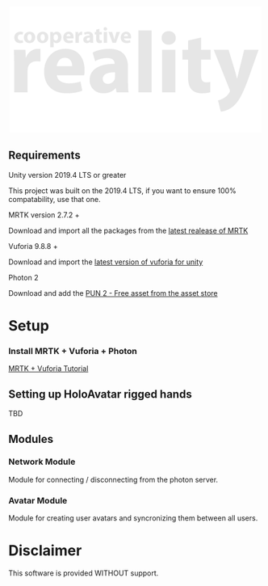 <p align="center">
  <img src="./images/logo.png" />
</p>

## Requirements

Unity version 2019.4 LTS or greater

This project was built on the 2019.4 LTS, if you want to ensure 100% compatability, use that one.

MRTK version 2.7.2 +

Download and import all the packages from the [latest realease of MRTK](https://github.com/microsoft/MixedRealityToolkit-Unity/releases)

Vuforia 9.8.8 +

Download and import the [latest version of vuforia for unity](https://developer.vuforia.com/downloads/SDK)

Photon 2

Download and add the [PUN 2 - Free asset from the asset store](https://assetstore.unity.com/packages/tools/network/pun-2-free-119922)

# Setup

### Install MRTK + Vuforia + Photon

[MRTK + Vuforia Tutorial](https://library.vuforia.com/articles/Solution/Working-with-the-HoloLens-sample-in-Unity.html)


## Setting up HoloAvatar rigged hands

TBD


## Modules

### Network Module

Module for connecting / disconnecting from the photon server.

### Avatar Module

Module for creating user avatars and syncronizing them between all users.

# Disclaimer

This software is provided WITHOUT support.